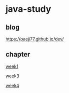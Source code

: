 # java-study

## blog
https://baeji77.github.io/dev/

## chapter
[week1](https://baeji77.github.io/dev/java/java-study-01/)

[week3](https://baeji77.github.io/dev/java/java-study-03/)

[week4](https://baeji77.github.io/dev/java/java-study-04/)

